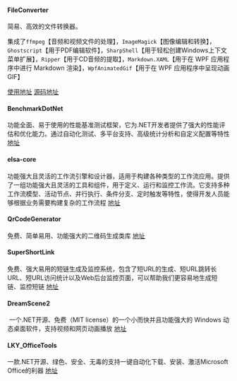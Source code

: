 #### FileConverter

简易、高效的文件转换器。

集成了`ffmpeg`【音频和视频文件的处理】，`ImageMagick`【图像编辑和转换】，`Ghostscript`【用于PDF编辑软件】，`SharpShell`【用于轻松创建Windows上下文菜单扩展】，`Ripper`【用于CD音频的提取】，`Markdown.XAML`【用于在 WPF 应用程序中进行 Markdown 渲染】，`WpfAnimatedGif`【用于在 WPF 应用程序中呈现动画 GIF】

[使用地址](https://file-converter.io)  [源码地址](https://github.com/Tichau/FileConverter)

#### 

#### BenchmarkDotNet

功能全面、易于使用的性能基准测试框架，它为.NET开发者提供了强大的性能评估和优化能力。通过自动化测试、多平台支持、高级统计分析和自定义配置等特性  [地址](https://github.com/dotnet/BenchmarkDotNet)

#### elsa-core

功能强大且灵活的工作流引擎和设计器，适用于构建各种类型的工作流应用。提供了一组功能强大且灵活的工具和组件，用于定义、运行和监控工作流。它支持多种工作流模型、活动节点、并行执行、条件分支、定时触发等特性，使得开发人员能够根据业务需要构建复杂的工作流程  [地址](https://github.com/elsa-workflows/elsa-core)

#### QrCodeGenerator

免费、简单易用、功能强大的二维码生成类库  [地址](https://github.com/manuelbl/QrCodeGenerator)

#### SuperShortLink

免费、强大易用的短链生成及监控系统，包含了短URL的生成、短URL跳转长URL、短URL访问统计以及Web后台监控页面，可以帮助我们更容易地生成短链、监控短链  [地址](https://github.com/Bryan-Cyf/SuperShortLink)

#### DreamScene2

 一个.NET开源、免费（MIT license）的一个小而快并且功能强大的 Windows 动态桌面软件，支持视频和网页动画播放  [地址](https://github.com/he55/DreamScene2)

#### LKY_OfficeTools

一款.NET开源、绿色、安全、无毒的支持一键自动化下载、安装、激活Microsoft Office的利器 [地址](https://github.com/OdysseusYuan/LKY_OfficeTools)
